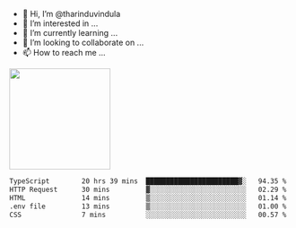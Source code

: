 - 👋 Hi, I’m @tharinduvindula
- 👀 I’m interested in ...
- 🌱 I’m currently learning ...
- 💞️ I’m looking to collaborate on ...
- 📫 How to reach me ...

<!---
tharinduvindula/tharinduvindula is a ✨ special ✨ repository because its `README.md` (this file) appears on your GitHub profile.
You can click the Preview link to take a look at your changes.
--->

<img height="180em" src="https://github-readme-stats.vercel.app/api?username=tharinduvindula&show_icons=true&hide_border=false&&count_private=true&include_all_commits=true" />


<!--START_SECTION:waka-->

```txt
TypeScript        20 hrs 39 mins  ███████████████████████▓░   94.35 %
HTTP Request      30 mins         ▓░░░░░░░░░░░░░░░░░░░░░░░░   02.29 %
HTML              14 mins         ▒░░░░░░░░░░░░░░░░░░░░░░░░   01.14 %
.env file         13 mins         ▒░░░░░░░░░░░░░░░░░░░░░░░░   01.00 %
CSS               7 mins          ░░░░░░░░░░░░░░░░░░░░░░░░░   00.57 %
```

<!--END_SECTION:waka-->
